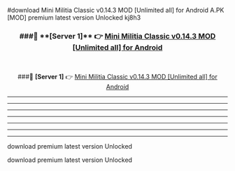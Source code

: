 #download Mini Militia Classic v0.14.3 MOD [Unlimited all] for Android  A.PK [MOD] premium latest version Unlocked kj8h3 



<div align="center">
<h3>###🔹 **[Server 1]** 👉 <a href="https://download1apk.web.app/">Mini Militia Classic v0.14.3 MOD [Unlimited all] for Android </a></h3><br>


###🔹 **[Server 1]** 👉 <a href="https://download1apk.web.app/">Mini Militia Classic v0.14.3 MOD [Unlimited all] for Android </a></h3>
</div>



----------------------------------------------------------

----------------------------------------------------------

----------------------------------------------------------

----------------------------------------------------------

----------------------------------------------------------

----------------------------------------------------------

----------------------------------------------------------

download premium latest version Unlocked

download premium latest version Unlocked
